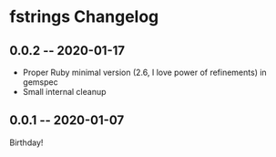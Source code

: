 # fstrings Changelog

## 0.0.2 -- 2020-01-17

* Proper Ruby minimal version (2.6, I love power of refinements) in gemspec
* Small internal cleanup

## 0.0.1 -- 2020-01-07

Birthday!